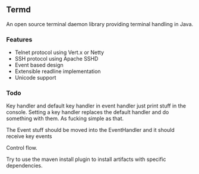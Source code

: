 ## Termd

An open source terminal daemon library providing terminal handling in Java.

### Features

- Telnet protocol using Vert.x or Netty
- SSH protocol using Apache SSHD
- Event based design
- Extensible readline implementation
- Unicode support

### Todo

Key handler and default key handler in event handler just print stuff in the console.
Setting a key handler replaces the default handler and do something with them.
As fucking simple as that.

The Event stuff should be moved into the EventHandler and it should receive key events

Control flow.

Try to use the maven install plugin to install artifacts with specific dependencies.

